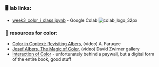 ### 🖥️ lab links: 
- [week3_color_i_class.ipynb](https://colab.research.google.com/github/mab253/dataviz_fall25/blob/main/week3/week3_color_i_class.ipynb) -  Google Colab ![colab_logo_32px](https://github.com/mab253/dataviz_fall23/assets/17707843/9f26ae0a-cf0f-42c2-a1f5-584bb38a36c7)
  
### 🤖 resources for color:
- [Color in Context: Revisiting Albers](https://www.youtube.com/watch?v=8YpZX0Xj9-Y), (video) A. Faruqee
- [Josef Albers, The Magic of Color](https://www.youtube.com/watch?v=l3xpTtn7zo8), (video) David Zwirner gallery
- [Interaction of Color](https://interactionofcolor.com) - unfortunately behind a paywall, but a digital form of the entire book, good stuff
